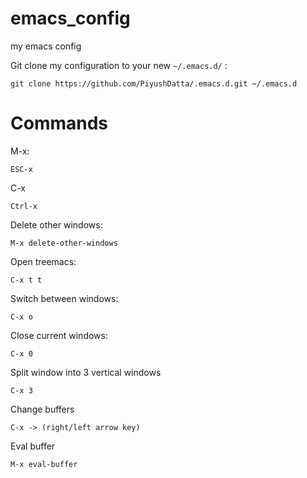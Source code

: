 # emacs_config
my emacs config

Git clone my configuration to your new `~/.emacs.d/` :
```
git clone https://github.com/PiyushDatta/.emacs.d.git ~/.emacs.d
```

# Commands

M-x:
```
ESC-x
```

C-x
```
Ctrl-x
```

Delete other windows:
```
M-x delete-other-windows
```

Open treemacs:
```
C-x t t
```

Switch between windows:
```
C-x o
```

Close current windows:
```
C-x 0
```

Split window into 3 vertical windows
```
C-x 3
```

Change buffers
```
C-x -> (right/left arrow key)
```

Eval buffer
```
M-x eval-buffer
```
